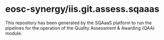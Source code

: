 <!--
SPDX-FileCopyrightText: Copyright contributors to the Software Quality Assurance as a Service (SQAaaS) project <sqaaas@ibergrid.eu>

SPDX-License-Identifier: GPL-3.0-only
-->

# eosc-synergy/iis.git.assess.sqaaas
This repository has been generated by the SQAaaS platform to run the pipelines
for the operation of the
Quality Assessment & Awarding (QAA)
module.